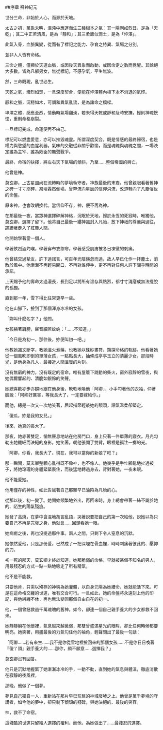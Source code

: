 ##序章 殘神紀元

世分三命，非始於人心，而源於天地。

太古之初，萬象未明，混沌中應運而生三種根本之氣：其一陽剛如烈日，是為「天乾」；其二中正若清風，是為「靜和」；其三柔馥似潤土，是為「坤澤」。

此氣入骨，血脈異變，從而有了標記之能力、孕育之特異、氣場之分別。

並非人人皆有命格。

三命之體，僅顯於天選血脈，或因後天異象而啟動，或因命定之數而覺醒。其餘絕大多數，皆為凡軀男女，無從標記，不感孕氣，平生無波。

然，三命既現，亂世必生。

天乾之氣，熾烈如焚，一旦深度契合，便能在坤澤體內植下永不消退的氣印。

靜和之脈，沉穩如木，可調和異氣亂流，是為諸命之橋樑。

坤澤之體，感應至烈，情動時氣場翻湧，若未得天乾或靜和及時安撫，輕則神魂恍惚，重則命格崩裂。

一旦標記完成，命運便再不由己。

標記可以燃盡愛意，亦可以摧毀魂靈。所謂深度契合，既是情感的最終歸宿，也是權力與慾望的血腥利器。氣味的交融從非關乎歡愉，而是魂魄與魂魄之間，一場決定誰為主宰、誰為奴臣的無聲戰爭。

最終，命宿的抉擇，將左右天下氣場的傾斜，乃至……整個帝國的興亡。

他曾是神。

莫玄卿，上古星圖尚在流轉時的夢境執守者，神族最後的末裔。他曾親眼看著舊神之碑一寸寸崩碎，祭壇轟然倒塌，曾奔流向星辰的信仰洪流，改道轉向了凡塵俗世的命盤。

原來神，也會改朝換代。當信仰不存，神，便不再為神。

在那最後一夜，當眾神選擇碎解神格，沉眠於天地，歸於永恆的死寂時，唯獨他，莫玄卿，選擇了留下。他將自己最後一縷神識封入凡胎，放下神祇的尊嚴與過往，蹣跚著走入了紅塵人間。

他開始學著當一個人。

學著飲烈酒灼喉，學著穿布衣禦寒，學著感受肌膚被冬日凍徹的刺痛。

他曾結交過摯友，許下過諾言，可百年光陰倏忽而過，故人早已化作一抔塵土，消散於風中。他漸漸不再輕易開口，不再對誰伸手，更不再對任何人許下關乎時間的承諾。

上天賜予他的壽命太過漫長，長到足以將所有溫存與熱烈，都寸寸消磨成無法擺脫的孤獨。

直到那一年，雪下得比往常更早一些。

他在山腳下，撿到了那個渾身冰冷的女孩。

「妳叫什麼名字？」他問。

女孩縮著肩膀，聲音細若蚊蚋：「……不知道。」

「今日是為初一，那往後，妳便叫初一吧。」

他教她識文斷字，教她溫火煮藥，也教她以硃砂畫符，窺探命格的軌跡。他看著她從一個風吹即倒的單薄女孩，一點點長大，抽條成亭亭玉立的清麗少女。那段時光，是他身為凡人，最接近人間溫暖的片刻。

沒有無窮的神力，沒有既定的宿命，唯有屋簷下跳動的柴火，窗外寂靜的雪夜，與她偶爾響起的、清脆如銀鈴的笑聲。

她總喜歡亦步亦趨地跟在他身後，軟軟地喚他「阿卿」，小手勾著他的衣袖，仰著臉說：「阿卿好厲害，等我長大了，一定要嫁給你。」

而他，總是一次又一次地笑著，屈起指節輕敲她的額頭，語氣溫柔卻堅定。

「傻瓜，妳是我的女兒。」

後來，她真的長大了。

那夜，她赤著雙足，悄無聲息地站在他房門口，身上只著一件單薄的寢衣。月光勾勒出她纖細而決絕的身影，她笑著，朝他張開了雙臂，眼裡是孤注一擲的光。

「阿卿，你看，我長大了。現在，我可以當你的新娘了吧？」

那一瞬間，莫玄卿整顆心亂得既不像神，也不像人。他幾乎是手忙腳亂地扯過被子，將她玲瓏的身體緊緊裹住，而後猛地轉過身去，背對著她，一夜未眠。

他不能愛她。

他用僅存的神性，如此告誡著自己那顆早已淪陷為凡胎的心。

從那以後，初一變了。她開始頻繁地外出，再回來時，身上總會帶著一絲不屬於她的、陌生的陽氣殘痕。

她發了高燒，在夢中含混地胡言亂語，哭著說要把自己的第一次給他，說她以為只要自己不再是完璧之身，他就會……回頭看她一眼。

她病癒之後，再也沒提過那件事。兩人之間，只剩下令人窒息的沉默。

她依然愛他，只是那份愛，已然成了一把深埋在骨血裡，時時刺痛著彼此的、壓抑的刀。

初一死的那天，莫玄卿才終於知道，她那脆弱的命格，早就被某個不知名的男人，用最殘忍的方式一點一點地吸走了所有精氣。

他不是不能救。

只要他肯，只需以殘存的神魂為她灌體，以自身元陽為她續命，她就能活下來。可是在這命格交纏的世道，唯有交合可行。一旦如此，她的命盤將永遠刻上他的印記，與他糾纏不休，再也無法變回那個自由自在的初一。

他，一個曾拯救過千萬魂魄的舊神，如今，卻連一個自己親手養大的少女都救不回來。

她靜靜躺在他懷裡，氣息越來越微弱，那雙曾盛滿星光的眼眸，卻比任何時候都要明亮。她笑著，用盡最後的力氣勾住他的袖角，輕聲問出了最後一句話：

「阿卿……若有來生……我不是你從雪地裡撿回來的那個女孩……不是你日日喚著『傻丫頭』親手養大的……那你，願不願意……選擇我？」

莫玄卿沒有回答。

他只是沉默地握緊了她漸漸冰冷的手，一動不動，直到她的氣息與體溫，徹底消散在寂靜的夜風裡。

那晚，他做了一個夢。

夢見自己獨自一人，重新站在那片早已荒蕪的神域廢墟之上。他曾是萬千夢境的守護者，如今他的夢中，卻只剩下傾頹的殘碑，與她決絕的、最後的笑容。

神，救不了命宿。

這殘酷的世道只留給人選擇的權利，而他，為她做出了……最殘忍的選擇。


